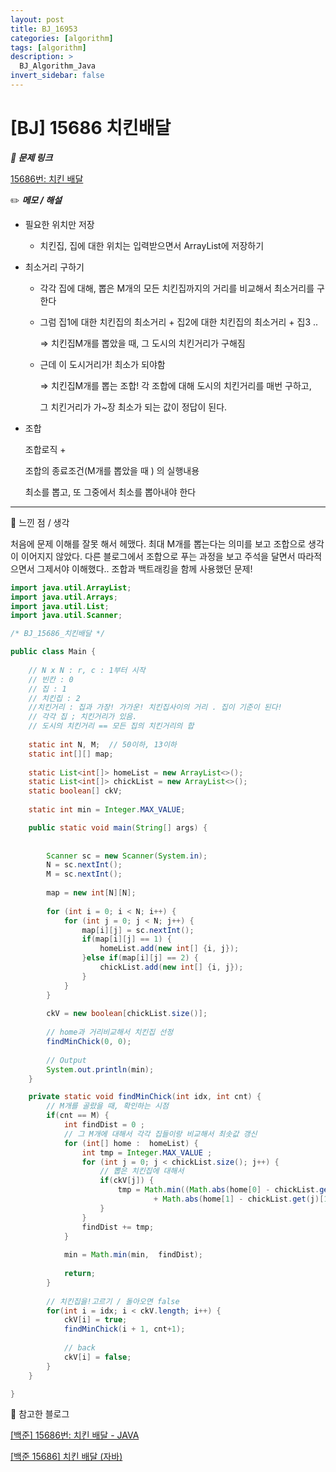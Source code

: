 ```yaml
---
layout: post
title: BJ_16953
categories: [algorithm]
tags: [algorithm]
description: >
  BJ_Algorithm_Java
invert_sidebar: false
---
```

# [BJ] 15686 치킨배달

 ***🏹 문제 링크***

[15686번: 치킨 배달](https://www.acmicpc.net/problem/15686)

✏️ ***메모 / 해설***

- 필요한 위치만 저장
    - 치킨집, 집에 대한 위치는 입력받으면서 ArrayList에 저장하기
- 최소거리 구하기
    - 각각 집에 대해, 뽑은 M개의 모든 치킨집까지의 거리를 비교해서 최소거리를 구한다
    - 그럼 집1에 대한 치킨집의 최소거리 + 집2에 대한 치킨집의 최소거리 + 집3 ..
        
        ⇒ 치킨집M개를 뽑았을 때, 그 도시의 치킨거리가 구해짐
        
    - 근데 이 도시거리가! 최소가 되야함
        
        ⇒ 치킨집M개를 뽑는 조합! 각 조합에 대해 도시의 치킨거리를 매번 구하고, 
        
        그 치킨거리가 가~장 최소가 되는 값이 정답이 된다. 
        
- 조합
    
    조합로직 + 
    
    조합의 종료조건(M개를 뽑았을 때 ) 의 실행내용
    
    최소를 뽑고, 또 그중에서 최소를 뽑아내야 한다 
    

---

📕 느낀 점 / 생각 

처음에 문제 이해를 잘못 해서 헤맸다. 최대 M개를 뽑는다는 의미를 보고 조합으로 생각이 이어지지 않았다. 다른 블로그에서 조합으로 푸는 과정을 보고 주석을 달면서 따라적으면서 그제서야 이해했다.. 조합과 백트래킹을 함께 사용했던 문제! 

```java
import java.util.ArrayList;
import java.util.Arrays;
import java.util.List;
import java.util.Scanner;

/* BJ_15686_치킨배달 */

public class Main {
	
	// N x N : r, c : 1부터 시작 
	// 빈칸 : 0
	// 집 : 1
	// 치킨집 : 2
	//치킨거리 : 집과 가장! 가가운! 치킨집사이의 거리 . 집이 기준이 된다!
	// 각각 집 ; 치킨거리가 있음. 
	// 도시의 치킨거리 == 모든 집의 치킨거리의 합
	
	static int N, M;  // 50이하, 13이하 
	static int[][] map; 
	
	static List<int[]> homeList = new ArrayList<>();
	static List<int[]> chickList = new ArrayList<>();
	static boolean[] ckV; 
	
	static int min = Integer.MAX_VALUE; 

	public static void main(String[] args) {
		
		
		Scanner sc = new Scanner(System.in);
		N = sc.nextInt(); 
		M = sc.nextInt(); 
		
		map = new int[N][N];
		
		for (int i = 0; i < N; i++) {
			for (int j = 0; j < N; j++) {
				map[i][j] = sc.nextInt(); 
				if(map[i][j] == 1) {
					homeList.add(new int[] {i, j});
				}else if(map[i][j] == 2) {
					chickList.add(new int[] {i, j});
				}
			}
		}
		
		ckV = new boolean[chickList.size()];
		
		// home과 거리비교해서 치킨집 선정
		findMinChick(0, 0); 
		
		// Output
		System.out.println(min);
	}

	private static void findMinChick(int idx, int cnt) {
		// M개를 골랐을 때, 확인하는 시점
		if(cnt == M) {
			int findDist = 0 ; 
			// 그 M개에 대해서 각각 집들이랑 비교해서 최솟값 갱신
			for (int[] home :  homeList) {
				int tmp = Integer.MAX_VALUE ; 
				for (int j = 0; j < chickList.size(); j++) {
					// 뽑은 치킨집에 대해서
					if(ckV[j]) {
						tmp = Math.min((Math.abs(home[0] - chickList.get(j)[0])
								+ Math.abs(home[1] - chickList.get(j)[1])), tmp); 
					}
				}
				findDist += tmp; 
			}
			
			min = Math.min(min,  findDist);
			
			return; 
		}
		
		// 치킨집을!고르기 / 돌아오면 false
		for(int i = idx; i < ckV.length; i++) {
			ckV[i] = true;
			findMinChick(i + 1, cnt+1); 
			
			// back
			ckV[i] = false; 
		}
	}

}
```

🍯 참고한 블로그

[[백준] 15686번: 치킨 배달 - JAVA](https://girawhale.tistory.com/36)

[[백준 15686] 치킨 배달 (자바)](https://hidelookit.tistory.com/137)